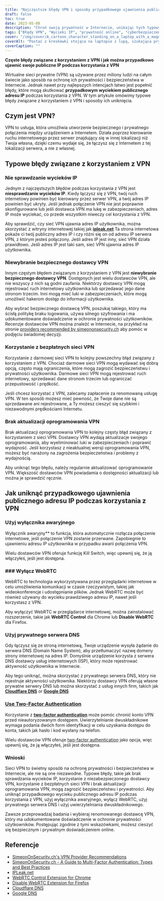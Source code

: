 ```yaml
---
title: "Najczęstsze błędy VPN i sposoby przypadkowego ujawnienia publicznego adresu IP"
draft: false
toc: true
date: 2023-05-08
description: "Chroń swoją prywatność w Internecie, unikając tych typowych błędów VPN, które mogą przypadkowo ujawnić Twój publiczny adres IP"
tags: ["Błędy VPN", "Wycieki IP", "prywatność online", "cyberbezpieczeństwo", "bezpieczeństwo w internecie", "wirtualna sieć prywatna", "WebRTC", "Serwer DNS", "Dostawca VPN", "uwierzytelnianie dwuskładnikowe", "Oprogramowanie VPN", "wyłącznik awaryjny", "prywatność danych", "prywatność w internecie", "cyberzagrożenia", "bezpieczeństwo danych", "bezpieczeństwo sieci", "bezpieczeństwo online", "anonimowość online", "anonimowe przeglądanie"]
cover: "/img/cover/A_cartoon_character_standing_on_a_laptop_with_a_magnifying_glass.png"
coverAlt: "Postać z kreskówki stojąca na laptopie z lupą, szukająca prywatności w Internecie."
coverCaption: ""
---
```


**Częste błędy związane z korzystaniem z VPN i jak można przypadkowo ujawnić swoje publiczne IP podczas korzystania z VPN**

Wirtualne sieci prywatne (VPN) są używane przez miliony ludzi na całym świecie jako sposób na ochronę ich prywatności i bezpieczeństwa w Internecie. Jednak nawet przy najlepszych intencjach łatwo jest popełnić błędy, które mogą skutkować **przypadkowym wyciekiem publicznego adresu IP** podczas korzystania z VPN. W tym artykule omówimy typowe błędy związane z korzystaniem z VPN i sposoby ich uniknięcia.

## Czym jest VPN?

VPN to usługa, która umożliwia utworzenie bezpiecznego i prywatnego połączenia między urządzeniem a Internetem. Działa poprzez kierowanie ruchu internetowego przez serwer znajdujący się w innej lokalizacji niż Twoja własna, dzięki czemu wydaje się, że łączysz się z Internetem z tej lokalizacji serwera, a nie z własnej.

## Typowe błędy związane z korzystaniem z VPN

### Nie sprawdzanie wycieków IP

Jednym z najczęstszych błędów podczas korzystania z VPN jest **niesprawdzanie wycieków IP**. Kiedy łączysz się z VPN, twój ruch internetowy powinien być kierowany przez serwer VPN, a twój adres IP powinien być ukryty. Jeśli jednak połączenie VPN nie jest poprawnie skonfigurowane lub jeśli dostawca VPN ma lukę w zabezpieczeniach, adres IP może wyciekać, co przede wszystkim niweczy cel korzystania z VPN.

Aby sprawdzić, czy sieć VPN ujawnia adres IP użytkownika, można skorzystać z witryny internetowej takiej jak [**ipleak.net**](https://ipleak.net/) Ta strona internetowa pokaże ci twój publiczny adres IP i czy różni się on od adresu IP serwera VPN, z którym jesteś połączony. Jeśli adres IP jest inny, sieć VPN działa prawidłowo. Jeśli adres IP jest taki sam, sieć VPN ujawnia adres IP użytkownika.

### Niewybranie bezpiecznego dostawcy VPN

Innym częstym błędem związanym z korzystaniem z VPN jest **niewybranie bezpiecznego dostawcy VPN**. Dostępnych jest wielu dostawców VPN, ale nie wszyscy z nich są godni zaufania. Niektórzy dostawcy VPN mogą rejestrować ruch internetowy użytkownika lub sprzedawać jego dane stronom trzecim. Inni mogą mieć luki w zabezpieczeniach, które mogą umożliwić hakerom dostęp do informacji użytkownika.

Aby wybrać bezpiecznego dostawcę VPN, poszukaj takiego, który ma ścisłą politykę braku logowania, używa silnego szyfrowania i ma udokumentowane doświadczenie w ochronie prywatności użytkowników. Recenzje dostawców VPN można znaleźć w Internecie, na przykład na stronie [providers recommended by simeononsecurity.ch](https://simeononsecurity.ch/recommendations/vpns/) aby pomóc w podjęciu świadomej decyzji.

### Korzystanie z bezpłatnych sieci VPN

Korzystanie z darmowej sieci VPN to kolejny powszechny błąd związany z korzystaniem z VPN. Chociaż darmowe sieci VPN mogą wydawać się dobrą opcją, często mają ograniczenia, które mogą zagrozić bezpieczeństwu i prywatności użytkownika. Darmowe sieci VPN mogą rejestrować ruch internetowy, sprzedawać dane stronom trzecim lub ograniczać przepustowość i prędkość.

Jeśli chcesz korzystać z VPN, zalecamy zapłacenie za renomowaną usługę VPN. W ten sposób możesz mieć pewność, że Twoje dane nie są sprzedawane ani rejestrowane, a Ty możesz cieszyć się szybkimi i niezawodnymi prędkościami Internetu.

### Brak aktualizacji oprogramowania VPN

Brak aktualizacji oprogramowania VPN to kolejny częsty błąd związany z korzystaniem z sieci VPN. Dostawcy VPN wydają aktualizacje swojego oprogramowania, aby wyeliminować luki w zabezpieczeniach i poprawić wydajność. Jeśli korzystasz z nieaktualnej wersji oprogramowania VPN, możesz być narażony na zagrożenia bezpieczeństwa i problemy z wydajnością.

Aby uniknąć tego błędu, należy regularnie aktualizować oprogramowanie VPN. Większość dostawców VPN powiadamia o dostępności aktualizacji lub można je sprawdzić ręcznie.

## Jak uniknąć przypadkowego ujawnienia publicznego adresu IP podczas korzystania z VPN

### Użyj wyłącznika awaryjnego

Wyłącznik awaryjny** to funkcja, która automatycznie rozłącza połączenie internetowe, jeśli połączenie VPN zostanie przerwane. Zapobiegnie to ujawnieniu adresu IP użytkownika w przypadku awarii połączenia VPN.

Wielu dostawców VPN oferuje funkcję Kill Switch, więc upewnij się, że ją włączyłeś, jeśli jest dostępna.

### ### Wyłącz WebRTC

WebRTC to technologia wykorzystywana przez przeglądarki internetowe w celu umożliwienia komunikacji w czasie rzeczywistym, takiej jak wideokonferencje i udostępnianie plików. Jednak WebRTC może być również używany do wycieku prawdziwego adresu IP, nawet jeśli korzystasz z VPN.

Aby wyłączyć WebRTC w przeglądarce internetowej, można zainstalować rozszerzenie, takie jak **WebRTC Control** dla Chrome lub **Disable WebRTC** dla Firefox.

### Użyj prywatnego serwera DNS

Gdy łączysz się ze stroną internetową, Twoje urządzenie wysyła żądanie do serwera DNS (Domain Name System), aby przetłumaczyć nazwę domeny strony internetowej na adres IP. Domyślnie urządzenie korzysta z serwera DNS dostawcy usług internetowych (ISP), który może rejestrować aktywność użytkownika w Internecie.

Aby tego uniknąć, można skorzystać z prywatnego serwera DNS, który nie rejestruje aktywności użytkownika. Niektórzy dostawcy VPN oferują własne prywatne serwery DNS lub można skorzystać z usług innych firm, takich jak [**Cloudflare DNS**](https://1.1.1.1/) or [**Google DNS**](https://developers.google.com/speed/public-dns) 

### [Use Two-Factor Authentication](https://simeononsecurity.ch/articles/what-are-the-diferent-kinds-of-factors-in-mfa/)

Korzystanie z [**two-factor authentication**](https://simeononsecurity.ch/articles/what-are-the-diferent-kinds-of-factors-in-mfa/) może pomóc chronić konto VPN przed nieautoryzowanym dostępem. Uwierzytelnianie dwuskładnikowe wymaga podania dwóch form identyfikacji w celu uzyskania dostępu do konta, takich jak hasło i kod wysłany na telefon.

Wielu dostawców VPN oferuje [two-factor authentication](https://simeononsecurity.ch/articles/what-are-the-diferent-kinds-of-factors-in-mfa/) jako opcja, więc upewnij się, że ją włączyłeś, jeśli jest dostępna.

### Wnioski

Sieci VPN to świetny sposób na ochronę prywatności i bezpieczeństwa w Internecie, ale nie są one niezawodne. Typowe błędy, takie jak brak sprawdzania wycieków IP, korzystanie z niezabezpieczonego dostawcy VPN, korzystanie z bezpłatnych sieci VPN i brak aktualizacji oprogramowania VPN, mogą zagrozić bezpieczeństwu i prywatności. Aby uniknąć przypadkowego wycieku publicznego adresu IP podczas korzystania z VPN, użyj wyłącznika awaryjnego, wyłącz WebRTC, użyj prywatnego serwera DNS i użyj uwierzytelniania dwuskładnikowego.

Zawsze przeprowadzaj badania i wybieraj renomowanego dostawcę VPN, który ma udokumentowane doświadczenie w ochronie prywatności użytkowników. Postępując zgodnie z tymi wskazówkami, możesz cieszyć się bezpiecznym i prywatnym doświadczeniem online.

## Referencje

- [SimeonOnSecurity.ch's VPN Provider Recommendations](https://simeononsecurity.ch/recommendations/vpns/)
- [SimeonOnSecurity.ch - A Guide to Multi-Factor Authentication: Types and Best Practices](https://simeononsecurity.ch/articles/what-are-the-diferent-kinds-of-factors-in-mfa/)
- [IPLeak.net](https://ipleak.net/)
- [WebRTC Control Extension for Chrome](https://chrome.google.com/webstore/detail/webrtc-control/fjkmabmdepjfammlpliljpnbhleegehm?hl=en)
- [Disable WebRTC Extension for Firefox](https://addons.mozilla.org/en-US/firefox/addon/happy-bonobo-disable-webrtc/?utm_source=addons.mozilla.org&utm_medium=referral&utm_content=search)
- [Cloudflare DNS](https://1.1.1.1/)
- [Google DNS](https://developers.google.com/speed/public-dns)

